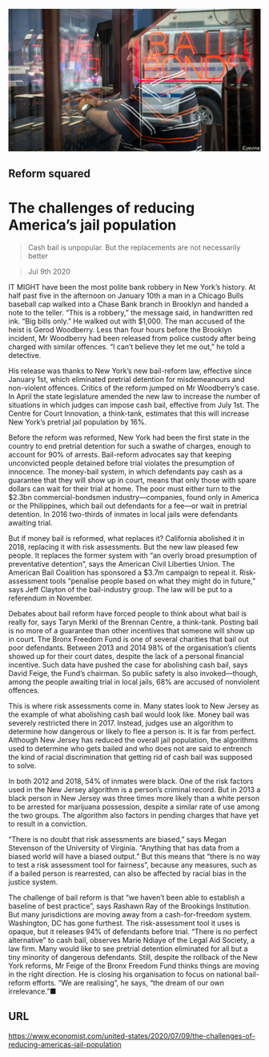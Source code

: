 ![](./images/20200711_USP504.jpg)

## Reform squared

# The challenges of reducing America’s jail population

> Cash bail is unpopular. But the replacements are not necessarily better

> Jul 9th 2020

IT MIGHT have been the most polite bank robbery in New York’s history. At half past five in the afternoon on January 10th a man in a Chicago Bulls baseball cap walked into a Chase Bank branch in Brooklyn and handed a note to the teller. “This is a robbery,” the message said, in handwritten red ink. “Big bills only.” He walked out with $1,000. The man accused of the heist is Gerod Woodberry. Less than four hours before the Brooklyn incident, Mr Woodberry had been released from police custody after being charged with similar offences. “I can’t believe they let me out,” he told a detective.

His release was thanks to New York’s new bail-reform law, effective since January 1st, which eliminated pretrial detention for misdemeanours and non-violent offences. Critics of the reform jumped on Mr Woodberry’s case. In April the state legislature amended the new law to increase the number of situations in which judges can impose cash bail, effective from July 1st. The Centre for Court Innovation, a think-tank, estimates that this will increase New York’s pretrial jail population by 16%.

Before the reform was reformed, New York had been the first state in the country to end pretrial detention for such a swathe of charges, enough to account for 90% of arrests. Bail-reform advocates say that keeping unconvicted people detained before trial violates the presumption of innocence. The money-bail system, in which defendants pay cash as a guarantee that they will show up in court, means that only those with spare dollars can wait for their trial at home. The poor must either turn to the $2.3bn commercial-bondsmen industry—companies, found only in America or the Philippines, which bail out defendants for a fee—or wait in pretrial detention. In 2016 two-thirds of inmates in local jails were defendants awaiting trial.

But if money bail is reformed, what replaces it? California abolished it in 2018, replacing it with risk assessments. But the new law pleased few people. It replaces the former system with “an overly broad presumption of preventative detention”, says the American Civil Liberties Union. The American Bail Coalition has sponsored a $3.7m campaign to repeal it. Risk-assessment tools “penalise people based on what they might do in future,” says Jeff Clayton of the bail-industry group. The law will be put to a referendum in November.

Debates about bail reform have forced people to think about what bail is really for, says Taryn Merkl of the Brennan Centre, a think-tank. Posting bail is no more of a guarantee than other incentives that someone will show up in court. The Bronx Freedom Fund is one of several charities that bail out poor defendants. Between 2013 and 2014 98% of the organisation’s clients showed up for their court dates, despite the lack of a personal financial incentive. Such data have pushed the case for abolishing cash bail, says David Feige, the Fund’s chairman. So public safety is also invoked—though, among the people awaiting trial in local jails, 68% are accused of nonviolent offences.

This is where risk assessments come in. Many states look to New Jersey as the example of what abolishing cash bail would look like. Money bail was severely restricted there in 2017. Instead, judges use an algorithm to determine how dangerous or likely to flee a person is. It is far from perfect. Although New Jersey has reduced the overall jail population, the algorithms used to determine who gets bailed and who does not are said to entrench the kind of racial discrimination that getting rid of cash bail was supposed to solve.

In both 2012 and 2018, 54% of inmates were black. One of the risk factors used in the New Jersey algorithm is a person’s criminal record. But in 2013 a black person in New Jersey was three times more likely than a white person to be arrested for marijuana possession, despite a similar rate of use among the two groups. The algorithm also factors in pending charges that have yet to result in a conviction.

“There is no doubt that risk assessments are biased,” says Megan Stevenson of the University of Virginia. “Anything that has data from a biased world will have a biased output.” But this means that “there is no way to test a risk assessment tool for fairness”, because any measures, such as if a bailed person is rearrested, can also be affected by racial bias in the justice system.

The challenge of bail reform is that “we haven’t been able to establish a baseline of best practice”, says Rashawn Ray of the Brookings Institution. But many jurisdictions are moving away from a cash-for-freedom system. Washington, DC has gone furthest. The risk-assessment tool it uses is opaque, but it releases 94% of defendants before trial. “There is no perfect alternative” to cash bail, observes Marie Ndiaye of the Legal Aid Society, a law firm. Many would like to see pretrial detention eliminated for all but a tiny minority of dangerous defendants. Still, despite the rollback of the New York reforms, Mr Feige of the Bronx Freedom Fund thinks things are moving in the right direction. He is closing his organisation to focus on national bail-reform efforts. “We are realising”, he says, “the dream of our own irrelevance.”■

## URL

https://www.economist.com/united-states/2020/07/09/the-challenges-of-reducing-americas-jail-population

